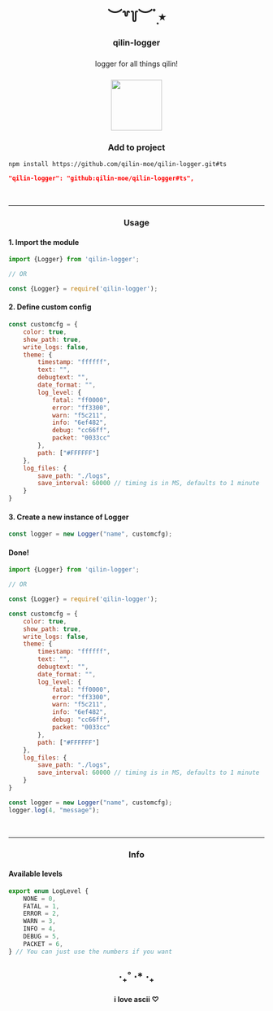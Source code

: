 <h1 align="center">︶꒷꒦︶ ๋࣭ ⭑</h1>

###

<h3 align="center">qilin-logger</h3>

###

<p align="center">logger for all things qilin!</p>

###

<div align="center">
  <img height="100" src="https://avatars.githubusercontent.com/u/147800226?s=200&v=4"  />
</div>

###
<h3 align="center"><b>Add to project</b></h3>

```shell
npm install https://github.com/qilin-moe/qilin-logger.git#ts
```
```json
"qilin-logger": "github:qilin-moe/qilin-logger#ts",
```

<br clear="both">
<hr>

###
<h3 align="center"><b>Usage</b></h3>

<h4>1. Import the module</h4>

```javascript
import {Logger} from 'qilin-logger';

// OR

const {Logger} = require('qilin-logger');
```

<h4>2. Define custom config</h4>

```javascript
const customcfg = {
    color: true,
    show_path: true,
    write_logs: false,
    theme: {
        timestamp: "ffffff",
        text: "",
        debugtext: "",
        date_format: "",
        log_level: {
            fatal: "ff0000",
            error: "ff3300",
            warn: "f5c211",
            info: "6ef482",
            debug: "cc66ff",
            packet: "0033cc"
        },
        path: ["#FFFFFF"]
    },
    log_files: {
        save_path: "./logs",
        save_interval: 60000 // timing is in MS, defaults to 1 minute
    }
}
```

<h4>3. Create  a new instance of Logger</h4>

```javascript
const logger = new Logger("name", customcfg);
```

<h4>Done!</h4>

```javascript
import {Logger} from 'qilin-logger';

// OR

const {Logger} = require('qilin-logger');

const customcfg = {
    color: true,
    show_path: true,
    write_logs: false,
    theme: {
        timestamp: "ffffff",
        text: "",
        debugtext: "",
        date_format: "",
        log_level: {
            fatal: "ff0000",
            error: "ff3300",
            warn: "f5c211",
            info: "6ef482",
            debug: "cc66ff",
            packet: "0033cc"
        },
        path: ["#FFFFFF"]
    },
    log_files: {
        save_path: "./logs",
        save_interval: 60000 // timing is in MS, defaults to 1 minute
    }
}

const logger = new Logger("name", customcfg);
logger.log(4, "message");
```

<br clear="both">
<hr>

###
<h3 align="center"><b>Info</b></h3>

<h4>Available levels</h4>

```javascript
export enum LogLevel {
    NONE = 0,
    FATAL = 1,
    ERROR = 2,
    WARN = 3,
    INFO = 4,
    DEBUG = 5,
    PACKET = 6,
} // You can just use the numbers if you want
```

###
<h2 align="center">‧₊˚ ⋅* ‧₊</h2>

###
<h4 align="center">i love ascii ♡︎</h4>

<br clear="both">

###